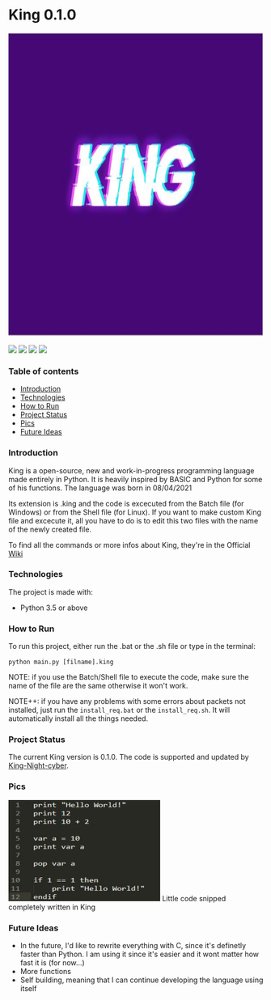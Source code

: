 # King 0.1.0

<img src="Logo.jpg" width="800" height="600"/>

![](https://img.shields.io/github/languages/top/King-Night-cyber/King)
![](https://img.shields.io/github/repo-size/King-Night-cyber/King)
![](https://img.shields.io/maintenance/yes/2021)
![](https://img.shields.io/badge/working-yes-brightgreen)

### Table of contents
* [Introduction](#introduction)
* [Technologies](#technologies)
* [How to Run](#how-to-run)
* [Project Status](#project-status)
* [Pics](#pics)
* [Future Ideas](#future-ideas)

### Introduction
King is a open-source, new and work-in-progress programming language made entirely in Python. It is heavily inspired by BASIC and Python for some of his functions. The language was born in 08/04/2021

Its extension is .king and the code is excecuted from the Batch file (for Windows) or from the Shell file (for Linux). If you want to make custom King file and excecute it, all you have to do is to edit this two files with the name of the newly created file.

To find all the commands or more infos about King, they're in the Official [Wiki](https://github.com/King-Night-cyber/King-Programming-Language/wiki)

### Technologies
The project is made with:
* Python 3.5 or above

### How to Run
To run this project, either run the .bat or the .sh file or type in the terminal:

```
python main.py [filname].king
```

NOTE: if you use the Batch/Shell file to execute the code, make sure the name of the file are the same otherwise it won't work.

NOTE++: if you have any problems with some errors about packets not installed, just run the ` install_req.bat ` or the ` install_req.sh `. It will automatically install all the things needed.

### Project Status
The current King version is 0.1.0. The code is supported and updated by [King-Night-cyber](#https://github.com/King-Night-cyber).

### Pics
<img src="Image1.jpg" width="300" height="200"/> 
Little code snipped completely written in King

### Future Ideas
* In the future, I'd like to rewrite everything with C, since it's definetly faster than Python. I am using it since it's easier and it wont matter how fast it is (for now...)
* More functions
* Self building, meaning that I can continue developing the language using itself
